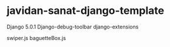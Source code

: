 # javidan-sanat-django-template
Django 5.0.1
Django-debug-toolbar
django-extensions

swiper.js
baguetteBox.js
